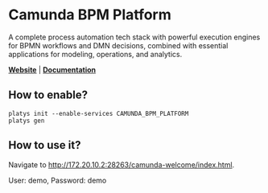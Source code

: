 # Camunda BPM Platform

A complete process automation tech stack with powerful execution engines for BPMN workflows and DMN decisions, combined with essential applications for modeling, operations, and analytics.

**[Website](https://camunda.com/products/camunda-platform/)** | **[Documentation](https://docs.camunda.org/manual/latest)** 

## How to enable?

```
platys init --enable-services CAMUNDA_BPM_PLATFORM
platys gen
```

## How to use it?

Navigate to <http://172.20.10.2:28263/camunda-welcome/index.html>.

User: demo, Password: demo

